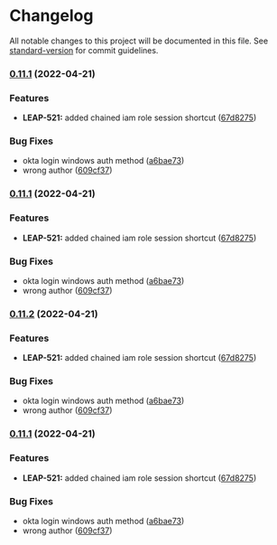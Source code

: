 # Changelog

All notable changes to this project will be documented in this file. See [standard-version](https://github.com/conventional-changelog/standard-version) for commit guidelines.

### [0.11.1](https://github.com/Noovolari/leapp/compare/v0.11.0...v0.11.1) (2022-04-21)


### Features

* **LEAP-521:** added chained iam role session shortcut ([67d8275](https://github.com/Noovolari/leapp/commit/67d82758602a191e1b41aaf7cc12ce5058056665))


### Bug Fixes

* okta login windows auth method ([a6bae73](https://github.com/Noovolari/leapp/commit/a6bae732c14f196c21a9de6d2f0525be6d456ba3))
* wrong author ([609cf37](https://github.com/Noovolari/leapp/commit/609cf377bbf7177a427cd0b0612921c34c148477))

### [0.11.1](https://github.com/Noovolari/leapp/compare/v0.11.0...v0.11.1) (2022-04-21)


### Features

* **LEAP-521:** added chained iam role session shortcut ([67d8275](https://github.com/Noovolari/leapp/commit/67d82758602a191e1b41aaf7cc12ce5058056665))


### Bug Fixes

* okta login windows auth method ([a6bae73](https://github.com/Noovolari/leapp/commit/a6bae732c14f196c21a9de6d2f0525be6d456ba3))
* wrong author ([609cf37](https://github.com/Noovolari/leapp/commit/609cf377bbf7177a427cd0b0612921c34c148477))

### [0.11.2](https://github.com/Noovolari/leapp/compare/v0.11.0...v0.11.2) (2022-04-21)


### Features

* **LEAP-521:** added chained iam role session shortcut ([67d8275](https://github.com/Noovolari/leapp/commit/67d82758602a191e1b41aaf7cc12ce5058056665))


### Bug Fixes

* okta login windows auth method ([a6bae73](https://github.com/Noovolari/leapp/commit/a6bae732c14f196c21a9de6d2f0525be6d456ba3))
* wrong author ([609cf37](https://github.com/Noovolari/leapp/commit/609cf377bbf7177a427cd0b0612921c34c148477))

### [0.11.1](https://github.com/Noovolari/leapp/compare/v0.11.0...v0.11.1) (2022-04-21)


### Features

* **LEAP-521:** added chained iam role session shortcut ([67d8275](https://github.com/Noovolari/leapp/commit/67d82758602a191e1b41aaf7cc12ce5058056665))


### Bug Fixes

* okta login windows auth method ([a6bae73](https://github.com/Noovolari/leapp/commit/a6bae732c14f196c21a9de6d2f0525be6d456ba3))
* wrong author ([609cf37](https://github.com/Noovolari/leapp/commit/609cf377bbf7177a427cd0b0612921c34c148477))
